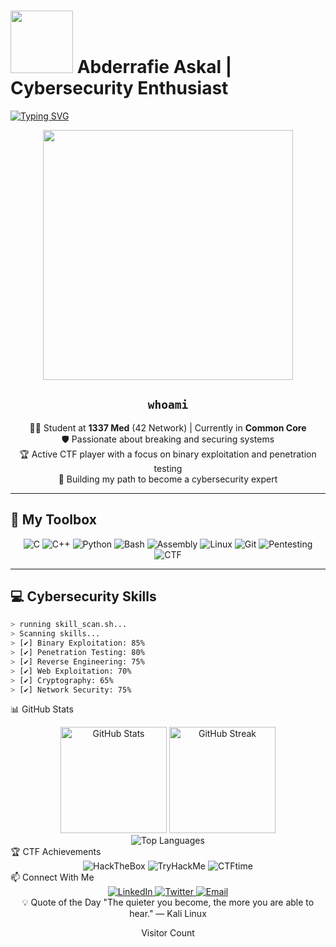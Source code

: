 # <img src="https://media.giphy.com/media/M9gbBd9nbDrOTu1Mqx/giphy.gif" width="100"/> Abderrafie Askal | Cybersecurity Enthusiast

[![Typing SVG](https://readme-typing-svg.herokuapp.com?font=JetBrains+Mono&color=39FF14&size=30&center=true&vCenter=true&width=600&height=100&lines=Cybersecurity+Student;CTF+Player;Penetration+Tester;Binary+Exploitation+Specialist;Future+Security+Expert)](https://git.io/typing-svg)

<div align="center">
  <img src="https://i.imgur.com/8MupZHY.gif" width="400px"/>
  <br>

  ## `whoami`
  
  👨‍💻 Student at **1337 Med** (42 Network) | Currently in **Common Core**<br>
  🛡️ Passionate about breaking and securing systems<br>
  🏆 Active CTF player with a focus on binary exploitation and penetration testing<br>
  🔐 Building my path to become a cybersecurity expert<br>
</div>

---

## 🧰 My Toolbox

<div align="center">
  <img src="https://img.shields.io/badge/C-00599C?style=for-the-badge&logo=c&logoColor=white" alt="C"/>
  <img src="https://img.shields.io/badge/C++-00599C?style=for-the-badge&logo=c%2B%2B&logoColor=white" alt="C++"/>
  <img src="https://img.shields.io/badge/Python-3776AB?style=for-the-badge&logo=python&logoColor=white" alt="Python"/>
  <img src="https://img.shields.io/badge/Bash-4EAA25?style=for-the-badge&logo=gnu-bash&logoColor=white" alt="Bash"/>
  <img src="https://img.shields.io/badge/Assembly-654FF0?style=for-the-badge&logo=assemblyscript&logoColor=white" alt="Assembly"/>
  <img src="https://img.shields.io/badge/Linux-FCC624?style=for-the-badge&logo=linux&logoColor=black" alt="Linux"/>
  <img src="https://img.shields.io/badge/Git-F05032?style=for-the-badge&logo=git&logoColor=white" alt="Git"/>
  <img src="https://img.shields.io/badge/Pentesting-000000?style=for-the-badge&logo=kalilinux&logoColor=white" alt="Pentesting"/>
  <img src="https://img.shields.io/badge/CTF-FFD43B?style=for-the-badge&logo=hackthebox&logoColor=black" alt="CTF"/>
</div>

---

## 💻 Cybersecurity Skills
```bash
> running skill_scan.sh...
> Scanning skills...
> [✔] Binary Exploitation: 85%
> [✔] Penetration Testing: 80%
> [✔] Reverse Engineering: 75%
> [✔] Web Exploitation: 70%
> [✔] Cryptography: 65%
> [✔] Network Security: 75%
```
📊 GitHub Stats
<div align="center"> <img src="https://github-readme-stats.vercel.app/api?username=aabderrafie&show_icons=true&theme=dark&title_color=39FF14&text_color=ffffff&icon_color=39FF14&ring_color=39FF14" alt="GitHub Stats" height="170"/> <img src="https://github-readme-streak-stats.herokuapp.com/?user=aabderrafie&theme=dark&ring=39FF14&fire=39FF14&currStreakLabel=39FF14" alt="GitHub Streak" height="170"/> </div><div align="center"> <img src="https://github-readme-stats.vercel.app/api/top-langs/?username=aabderrafie&theme=dark&layout=compact&title_color=39FF14" alt="Top Languages"/> </div>
🏆 CTF Achievements
<div align="center"> <img src="https://img.shields.io/badge/HackTheBox-9FEF00?style=for-the-badge&logo=hackthebox&logoColor=black" alt="HackTheBox"/> <img src="https://img.shields.io/badge/TryHackMe-212C42?style=for-the-badge&logo=tryhackme&logoColor=white" alt="TryHackMe"/> <img src="https://img.shields.io/badge/CTFtime-FFD43B?style=for-the-badge&logo=ctftime&logoColor=black" alt="CTFtime"/> </div>
📫 Connect With Me
<div align="center"> <a href="https://www.linkedin.com/in/aabderrafie/"> <img src="https://img.shields.io/badge/LinkedIn-0A66C2?style=for-the-badge&logo=linkedin&logoColor=white" alt="LinkedIn"/> </a> <a href="https://twitter.com/your-twitter"> <img src="https://img.shields.io/badge/Twitter-1DA1F2?style=for-the-badge&logo=twitter&logoColor=white" alt="Twitter"/> </a>  <a href="mailto:abderrafie.askal@gmail.com"> <img src="https://img.shields.io/badge/Email-D14836?style=for-the-badge&logo=gmail&logoColor=white" alt="Email"/> </a> </div>
<div align="center">
💡 Quote of the Day
"The quieter you become, the more you are able to hear." — Kali Linux

Visitor Count

</div> 
